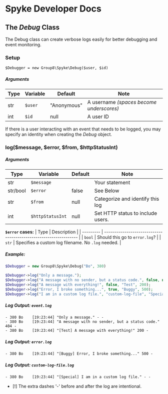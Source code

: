 # Spyke Developer Docs
## The *Debug* Class

The Debug class can create verbose logs easily
for better debugging and event monitoring.

### Setup
`$Debugger = new Group8\Spyke\Debug($user, $id)`
##### Arguments
| Type 	| Variable 	| Default	 	| Note									 	|
|------	|----------	|-------------	|------------------------------------------	|
| str	| `$user`	| "Anonymous" 	| A username *(spaces become underscores)* 	|
| int	| `$id`		| null			| A user ID									|

If there is a user interacting with an event that needs to be logged, you may
specify an identity when creating the *Debug* object.

### log($message, $error, $from, $httpStatusInt)
##### Arguments
| Type 		| Variable		 	| Default 	| Note							 	|
|----------	|------------------	|---------	|----------------------------------	|
| str		| `$message`		|		 	| Your statement					|
| str/bool 	| `$error`		 	| false		| See Below							|
| str		| `$from`			| null		| Categorize and identify this log 	|
| int		| `$httpStatusInt` 	| null		| Set HTTP status to include users.	|

**`$error` cases:**
| Type		| Description 														|
| ---------	| -----------------------------------------------------------------	|
| `bool`	| Should this go to `error.log`?									|
| `str`		| Specifies a custom log filename. No `.log` needed.				|

##### Example:
```php
$Debugger = new Group8\Spyke\Debug("Bo", 380)

$Debugger->log("Only a message.");
$Debugger->log("A message with no sender, but a status code.", false, null, 404);
$Debugger->log("A message with everything!", false, "Test", 200);
$Debugger->log("Error, I broke something...", true, "Buggy", 500);
$Debugger->log("I am in a custom log file.", "custom-log-file", "Special");
```
##### Log Output: `event.log`
````log
- 380 Bo	[19:23:44] "Only a message." - -
- 380 Bo	[19:23:44] "A message with no sender, but a status code." 404 -
- 380 Bo	[19:23:44] "[Test] A message with everything!" 200 -
````
##### Log Output: `error.log`
````log
- 380 Bo	[19:23:44] "[Buggy] Error, I broke something..." 500 -
````
##### Log Output: `custom-log-file.log`
````log
- 380 Bo	[19:23:44] "[Special] I am in a custom log file." - -
````
* [!] The extra dashes '-' before and after the log are intentional.